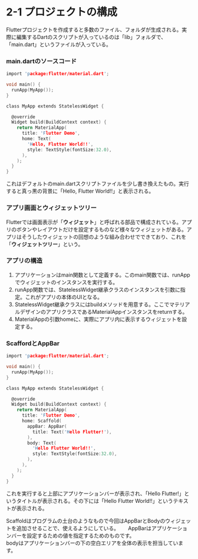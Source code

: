 # 2-1 プロジェクトの構成　　
Flutterプロジェクトを作成すると多数のファイル、フォルダが生成される。実際に編集するDartのスクリプトが入っているのは「lib」フォルダで、「main.dart」というファイルが入っている。　　

### main.dartのソースコード　　
```　c
import 'package:flutter/material.dart';

void main() {
  runApp(MyApp());
}

class MyApp extends StatelessWidget {

  @override
  Widget build(BuildContext context) {
    return MaterialApp(
      title: 'Flutter Demo',
      home: Text(
        'Hello, Flutter World!!',
        style: TextStyle(fontSize:32.0),
      ),
    );
  }
}
```
これはデフォルトのmain.dartスクリプトファイルを少し書き換えたもの。実行すると真っ黒の背景に「Hello, Flutter World!!」と表示される。  

### アプリ画面とウィジェットツリー
Flutterでは画面表示が「**ウィジェット**」と呼ばれる部品で構成されている。アプリのボタンやレイアウトだけを設定するものなど様々なウィジェットがある。アプリはそうしたウィジェットの回想のような組み合わせでできており、これを「**ウィジェットツリー**」という。　　

### アプリの構造
1. アプリケーションはmain関数として定義する。このmain関数では、runAppでウィジェットのインスタンスを実行する。
1.  runApp関数では、StatelessWidget継承クラスのインスタンスを引数に指定。これがアプリの本体のUIとなる。
1. StatelessWidget継承クラスにはbuildメソッドを用意する。ここでマテリアルデザインのアプリクラスであるMaterialAppインスタンスをreturnする。
1. MaterialAppの引数homeに、実際にアプリ内に表示するウィジェットを設定する。

### ScaffordとAppBar  
``` c
import 'package:flutter/material.dart';

void main() {
  runApp(MyApp());
}

class MyApp extends StatelessWidget {

  @override
  Widget build(BuildContext context) {
    return MaterialApp(
      title: 'Flutter Demo',
      home: Scaffold(
        appBar: AppBar(
          title: Text('Hello Flutter!'),
        ),
        body: Text(
          'Hello Flutter World!!',
          style: TextStyle(fontSize:32.0),
        ),
      ),
    );
  }
}
```
これを実行すると上部にアプリケーションバーが表示され、「Hello Flutter!」というタイトルが表示される。その下には「Hello Flutter World!!」というテキストが表示される。

Scaffoldはプログラムの土台のようなもので今回はAppBarとBodyのウィジェットを追加させることで、使えるようにしている。　　
AppBarはアプリケーションバーを設定するための値を指定するためのものです。  
bodyはアプリケーションバーの下の空白エリアを全体の表示を担当しています。